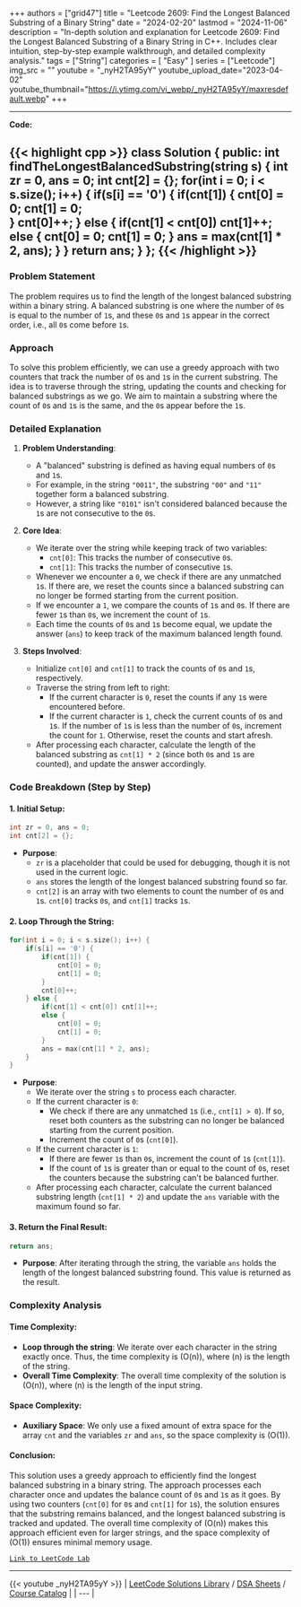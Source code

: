 
+++
authors = ["grid47"]
title = "Leetcode 2609: Find the Longest Balanced Substring of a Binary String"
date = "2024-02-20"
lastmod = "2024-11-06"
description = "In-depth solution and explanation for Leetcode 2609: Find the Longest Balanced Substring of a Binary String in C++. Includes clear intuition, step-by-step example walkthrough, and detailed complexity analysis."
tags = ["String"]
categories = [
    "Easy"
]
series = ["Leetcode"]
img_src = ""
youtube = "_nyH2TA95yY"
youtube_upload_date="2023-04-02"
youtube_thumbnail="https://i.ytimg.com/vi_webp/_nyH2TA95yY/maxresdefault.webp"
+++



---
**Code:**

{{< highlight cpp >}}
class Solution {
public:
    int findTheLongestBalancedSubstring(string s) {
        int zr = 0, ans = 0;
        int cnt[2] = {};
        for(int i = 0; i < s.size(); i++) {
            if(s[i] == '0') {
                if(cnt[1]) {
                    cnt[0] = 0;
                    cnt[1] = 0;                    
                }
                cnt[0]++;
            } else {
                if(cnt[1] < cnt[0]) cnt[1]++;
                else {
                    cnt[0] = 0;
                    cnt[1] = 0;
                }
                ans = max(cnt[1] * 2, ans);
            }
        }
        return ans;
    }
};
{{< /highlight >}}
---

### Problem Statement

The problem requires us to find the length of the longest balanced substring within a binary string. A balanced substring is one where the number of `0`s is equal to the number of `1`s, and these `0`s and `1`s appear in the correct order, i.e., all `0`s come before `1`s.

### Approach

To solve this problem efficiently, we can use a greedy approach with two counters that track the number of `0`s and `1`s in the current substring. The idea is to traverse through the string, updating the counts and checking for balanced substrings as we go. We aim to maintain a substring where the count of `0`s and `1`s is the same, and the `0`s appear before the `1`s.

### Detailed Explanation

1. **Problem Understanding**:
   - A "balanced" substring is defined as having equal numbers of `0`s and `1`s.
   - For example, in the string `"0011"`, the substring `"00"` and `"11"` together form a balanced substring.
   - However, a string like `"0101"` isn't considered balanced because the `1`s are not consecutive to the `0`s.

2. **Core Idea**:
   - We iterate over the string while keeping track of two variables:
     - `cnt[0]`: This tracks the number of consecutive `0`s.
     - `cnt[1]`: This tracks the number of consecutive `1`s.
   - Whenever we encounter a `0`, we check if there are any unmatched `1`s. If there are, we reset the counts since a balanced substring can no longer be formed starting from the current position.
   - If we encounter a `1`, we compare the counts of `1`s and `0`s. If there are fewer `1`s than `0`s, we increment the count of `1`s.
   - Each time the counts of `0`s and `1`s become equal, we update the answer (`ans`) to keep track of the maximum balanced length found.

3. **Steps Involved**:
   - Initialize `cnt[0]` and `cnt[1]` to track the counts of `0`s and `1`s, respectively.
   - Traverse the string from left to right:
     - If the current character is `0`, reset the counts if any `1`s were encountered before.
     - If the current character is `1`, check the current counts of `0`s and `1`s. If the number of `1`s is less than the number of `0`s, increment the count for `1`. Otherwise, reset the counts and start afresh.
   - After processing each character, calculate the length of the balanced substring as `cnt[1] * 2` (since both `0`s and `1`s are counted), and update the answer accordingly.

### Code Breakdown (Step by Step)

#### 1. **Initial Setup**:

```cpp
int zr = 0, ans = 0;
int cnt[2] = {};
```

- **Purpose**: 
  - `zr` is a placeholder that could be used for debugging, though it is not used in the current logic.
  - `ans` stores the length of the longest balanced substring found so far.
  - `cnt[2]` is an array with two elements to count the number of `0`s and `1`s. `cnt[0]` tracks `0`s, and `cnt[1]` tracks `1`s.

#### 2. **Loop Through the String**:

```cpp
for(int i = 0; i < s.size(); i++) {
    if(s[i] == '0') {
        if(cnt[1]) {
            cnt[0] = 0;
            cnt[1] = 0;                    
        }
        cnt[0]++;
    } else {
        if(cnt[1] < cnt[0]) cnt[1]++;
        else {
            cnt[0] = 0;
            cnt[1] = 0;
        }
        ans = max(cnt[1] * 2, ans);
    }
}
```

- **Purpose**:
  - We iterate over the string `s` to process each character.
  - If the current character is `0`:
    - We check if there are any unmatched `1`s (i.e., `cnt[1] > 0`). If so, reset both counters as the substring can no longer be balanced starting from the current position.
    - Increment the count of `0`s (`cnt[0]`).
  - If the current character is `1`:
    - If there are fewer `1`s than `0`s, increment the count of `1`s (`cnt[1]`).
    - If the count of `1`s is greater than or equal to the count of `0`s, reset the counters because the substring can't be balanced further.
  - After processing each character, calculate the current balanced substring length (`cnt[1] * 2`) and update the `ans` variable with the maximum found so far.

#### 3. **Return the Final Result**:

```cpp
return ans;
```

- **Purpose**: After iterating through the string, the variable `ans` holds the length of the longest balanced substring found. This value is returned as the result.

### Complexity Analysis

#### Time Complexity:
- **Loop through the string**: We iterate over each character in the string exactly once. Thus, the time complexity is \(O(n)\), where \(n\) is the length of the string.
- **Overall Time Complexity**: The overall time complexity of the solution is \(O(n)\), where \(n\) is the length of the input string.

#### Space Complexity:
- **Auxiliary Space**: We only use a fixed amount of extra space for the array `cnt` and the variables `zr` and `ans`, so the space complexity is \(O(1)\).

#### Conclusion:

This solution uses a greedy approach to efficiently find the longest balanced substring in a binary string. The approach processes each character once and updates the balance count of `0`s and `1`s as it goes. By using two counters (`cnt[0]` for `0`s and `cnt[1]` for `1`s), the solution ensures that the substring remains balanced, and the longest balanced substring is tracked and updated. The overall time complexity of \(O(n)\) makes this approach efficient even for larger strings, and the space complexity of \(O(1)\) ensures minimal memory usage.

[`Link to LeetCode Lab`](https://leetcode.com/problems/find-the-longest-balanced-substring-of-a-binary-string/description/)

---
{{< youtube _nyH2TA95yY >}}
| [LeetCode Solutions Library](https://grid47.xyz/leetcode/) / [DSA Sheets](https://grid47.xyz/sheets/) / [Course Catalog](https://grid47.xyz/courses/) |
| --- |
